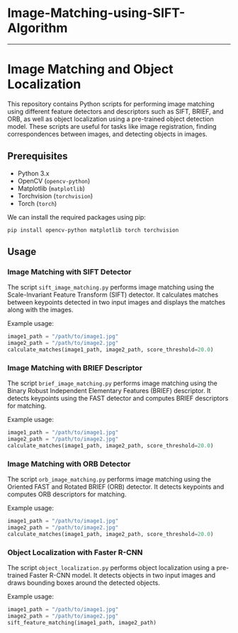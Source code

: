# Image-Matching-using-SIFT-Algorithm

---

# Image Matching and Object Localization

This repository contains Python scripts for performing image matching using different feature detectors and descriptors such as SIFT, BRIEF, and ORB, as well as object localization using a pre-trained object detection model. These scripts are useful for tasks like image registration, finding correspondences between images, and detecting objects in images.

## Prerequisites

- Python 3.x
- OpenCV (`opencv-python`)
- Matplotlib (`matplotlib`)
- Torchvision (`torchvision`)
- Torch (`torch`)

We can install the required packages using pip:

```
pip install opencv-python matplotlib torch torchvision
```

## Usage

### Image Matching with SIFT Detector

The script `sift_image_matching.py` performs image matching using the Scale-Invariant Feature Transform (SIFT) detector. It calculates matches between keypoints detected in two input images and displays the matches along with the images.

Example usage:
```python
image1_path = "/path/to/image1.jpg"
image2_path = "/path/to/image2.jpg"
calculate_matches(image1_path, image2_path, score_threshold=20.0)
```

### Image Matching with BRIEF Descriptor

The script `brief_image_matching.py` performs image matching using the Binary Robust Independent Elementary Features (BRIEF) descriptor. It detects keypoints using the FAST detector and computes BRIEF descriptors for matching.

Example usage:
```python
image1_path = "/path/to/image1.jpg"
image2_path = "/path/to/image2.jpg"
calculate_matches(image1_path, image2_path, score_threshold=20.0)
```

### Image Matching with ORB Detector

The script `orb_image_matching.py` performs image matching using the Oriented FAST and Rotated BRIEF (ORB) detector. It detects keypoints and computes ORB descriptors for matching.

Example usage:
```python
image1_path = "/path/to/image1.jpg"
image2_path = "/path/to/image2.jpg"
calculate_matches(image1_path, image2_path, score_threshold=20.0)
```

### Object Localization with Faster R-CNN

The script `object_localization.py` performs object localization using a pre-trained Faster R-CNN model. It detects objects in two input images and draws bounding boxes around the detected objects.

Example usage:
```python
image1_path = "/path/to/image1.jpg"
image2_path = "/path/to/image2.jpg"
sift_feature_matching(image1_path, image2_path)
```
